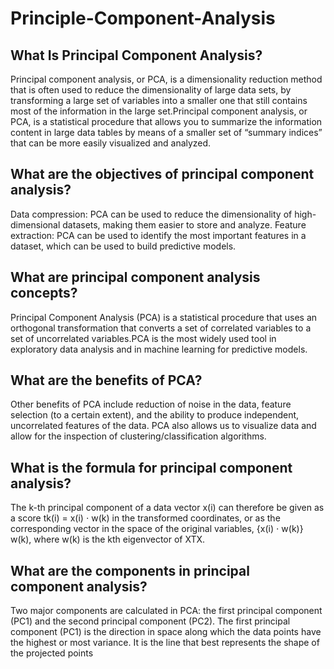 # Principle-Component-Analysis

## What Is Principal Component Analysis? 

Principal component analysis, or PCA, is a dimensionality reduction method that is often used to reduce the dimensionality of large data sets, by transforming a large set of variables into a smaller one that still contains most of the information in the large set.Principal component analysis, or PCA, is a statistical procedure that allows you to summarize the information content in large data tables by means of a smaller set of “summary indices” that can be more easily visualized and analyzed.

## What are the objectives of principal component analysis?

Data compression: PCA can be used to reduce the dimensionality of high-dimensional datasets, making them easier to store and analyze. Feature extraction: PCA can be used to identify the most important features in a dataset, which can be used to build predictive models.

## What are principal component analysis concepts?

Principal Component Analysis (PCA) is a statistical procedure that uses an orthogonal transformation that converts a set of correlated variables to a set of uncorrelated variables.PCA is the most widely used tool in exploratory data analysis and in machine learning for predictive models.

## What are the benefits of PCA?

Other benefits of PCA include reduction of noise in the data, feature selection (to a certain extent), and the ability to produce independent, uncorrelated features of the data. PCA also allows us to visualize data and allow for the inspection of clustering/classification algorithms.

## What is the formula for principal component analysis?

The k-th principal component of a data vector x(i) can therefore be given as a score tk(i) = x(i) ⋅ w(k) in the transformed coordinates, or as the corresponding vector in the space of the original variables, {x(i) ⋅ w(k)} w(k), where w(k) is the kth eigenvector of XTX.

## What are the components in principal component analysis?

Two major components are calculated in PCA: the first principal component (PC1) and the second principal component (PC2). The first principal component (PC1) is the direction in space along which the data points have the highest or most variance. It is the line that best represents the shape of the projected points


